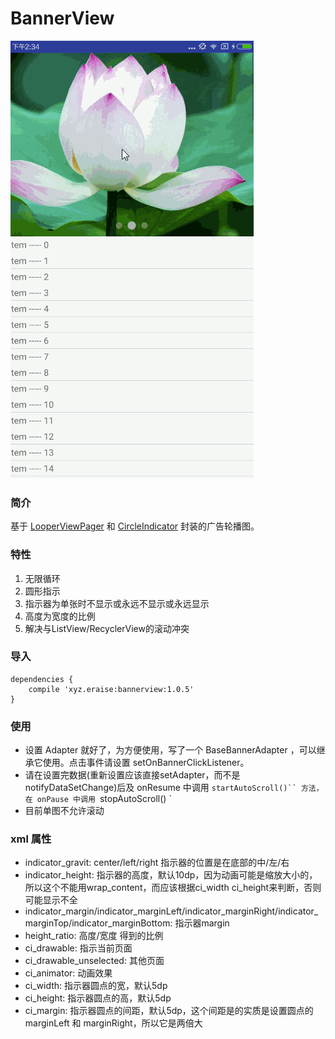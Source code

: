 # BannerView

![Demo](https://github.com/epolar/BannerView/blob/master/screenshot/effect.gif?raw=true)

### 简介
基于 [LooperViewPager](https://github.com/imbryk/LoopingViewPager) 和 [CircleIndicator](https://github.com/ongakuer/CircleIndicator) 封装的广告轮播图。

### 特性
1. 无限循环
2. 圆形指示
3. 指示器为单张时不显示或永远不显示或永远显示
4. 高度为宽度的比例
5. 解决与ListView/RecyclerView的滚动冲突

### 导入
```
dependencies {
    compile 'xyz.eraise:bannerview:1.0.5'
}
```

### 使用
- 设置 Adapter 就好了，为方便使用，写了一个 BaseBannerAdapter ，可以继承它使用。点击事件请设置 setOnBannerClickListener。
- 请在设置完数据(重新设置应该直接setAdapter，而不是notifyDataSetChange)后及 onResume 中调用 `startAutoScroll()`` 方法，在 onPause 中调用 `stopAutoScroll() `
- 目前单图不允许滚动

### xml 属性
- indicator_gravit: center/left/right 指示器的位置是在底部的中/左/右</br>
- indicator_height: 指示器的高度，默认10dp，因为动画可能是缩放大小的，所以这个不能用wrap_content，而应该根据ci_width ci_height来判断，否则可能显示不全
- indicator_margin/indicator_marginLeft/indicator_marginRight/indicator_marginTop/indicator_marginBottom: 指示器margin
- height_ratio: 高度/宽度 得到的比例
- ci_drawable: 指示当前页面
- ci_drawable_unselected: 其他页面
- ci_animator: 动画效果
- ci_width: 指示器圆点的宽，默认5dp
- ci_height: 指示器圆点的高，默认5dp
- ci_margin: 指示器圆点的间距，默认5dp，这个间距是的实质是设置圆点的 marginLeft 和 marginRight，所以它是两倍大
